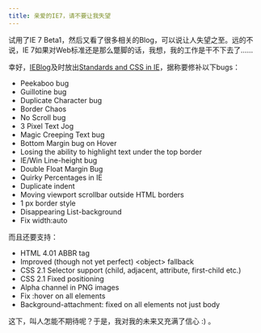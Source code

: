 ```yaml
---
title: 亲爱的IE7，请不要让我失望
---
```

试用了IE 7 Beta1，然后又看了很多相关的Blog，可以说让人失望之至。远的不说，IE 7如果对Web标准还是那么蹩脚的话，我想，我的工作是干不下去了……

幸好，[IEBlog][0]及时放出[Standards and CSS in IE][1]，据称要修补以下bugs：

* Peekaboo bug 
* Guillotine bug 
* Duplicate Character bug
* Border Chaos
* No Scroll bug
* 3 Pixel Text Jog
* Magic Creeping Text bug
* Bottom Margin bug on Hover
* Losing the ability to highlight text under the top border
* IE/Win Line-height bug
* Double Float Margin Bug
* Quirky Percentages in IE
* Duplicate indent
* Moving viewport scrollbar outside HTML borders 
* 1 px border style 
* Disappearing List-background
* Fix width:auto 

而且还要支持：

* HTML 4.01 ABBR tag 
* Improved (though not yet perfect) <object\> fallback
* CSS 2.1 Selector support (child, adjacent, attribute, first-child etc.) 
* CSS 2.1 Fixed positioning 
* Alpha channel in PNG images 
* Fix :hover on all elements
* Background-attachment: fixed on all elements not just body 

这下，叫人怎能不期待呢？于是，我对我的未来又充满了信心 :) 。

[0]: http://blogs.msdn.com/ie/
[1]: http://blogs.msdn.com/ie/archive/2005/07/29/445242.aspx

